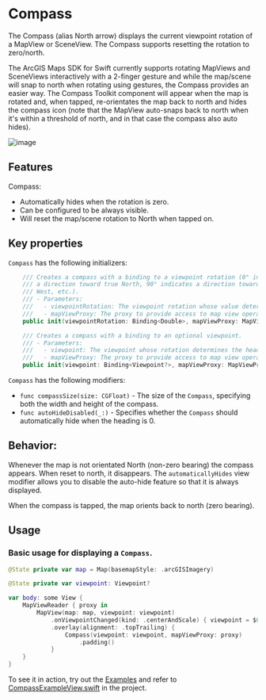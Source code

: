 # Compass

The Compass (alias North arrow) displays the current viewpoint rotation of a MapView or SceneView. The Compass supports resetting the rotation to zero/north.

The ArcGIS Maps SDK for Swift currently supports rotating MapViews and SceneViews interactively with a 2-finger gesture and while the map/scene will snap to north when rotating using gestures, the Compass provides an easier way. The Compass Toolkit component will appear when the map is rotated and, when tapped, re-orientates the map back to north and hides the compass icon (note that the MapView auto-snaps back to north when it's within a threshold of north, and in that case the compass also auto hides).

![image](https://user-images.githubusercontent.com/3998072/202810369-a0b82778-77d4-404e-bebf-1a84841fbb1b.png)

## Features

Compass:

- Automatically hides when the rotation is zero.
- Can be configured to be always visible.
- Will reset the map/scene rotation to North when tapped on.

## Key properties

`Compass` has the following initializers:

```swift
    /// Creates a compass with a binding to a viewpoint rotation (0° indicates
    /// a direction toward true North, 90° indicates a direction toward true
    /// West, etc.).
    /// - Parameters:
    ///   - viewpointRotation: The viewpoint rotation whose value determines the heading of the compass.
    ///   - mapViewProxy: The proxy to provide access to map view operations.
    public init(viewpointRotation: Binding<Double>, mapViewProxy: MapViewProxy? = nil)
```

```swift
    /// Creates a compass with a binding to an optional viewpoint.
    /// - Parameters:
    ///   - viewpoint: The viewpoint whose rotation determines the heading of the compass.
    ///   - mapViewProxy: The proxy to provide access to map view operations.
    public init(viewpoint: Binding<Viewpoint?>, mapViewProxy: MapViewProxy? = nil)
```

`Compass` has the following modifiers:

- `func compassSize(size: CGFloat)` - The size of the `Compass`, specifying both the width and height of the compass.
- `func autoHideDisabled(_:)` - Specifies whether the ``Compass`` should automatically hide when the heading is 0.

## Behavior:

Whenever the map is not orientated North (non-zero bearing) the compass appears. When reset to north, it disappears. The `automaticallyHides` view modifier allows you to disable the auto-hide feature so that it is always displayed.

When the compass is tapped, the map orients back to north (zero bearing).

## Usage

### Basic usage for displaying a `Compass`.

```swift
@State private var map = Map(basemapStyle: .arcGISImagery)

@State private var viewpoint: Viewpoint?

var body: some View {
    MapViewReader { proxy in
        MapView(map: map, viewpoint: viewpoint)
            .onViewpointChanged(kind: .centerAndScale) { viewpoint = $0 }
            .overlay(alignment: .topTrailing) {
                Compass(viewpoint: viewpoint, mapViewProxy: proxy)
                    .padding()
            }
    }
}
```

To see it in action, try out the [Examples](../../Examples/Examples) and refer to [CompassExampleView.swift](../../Examples/Examples/CompassExampleView.swift) in the project.
